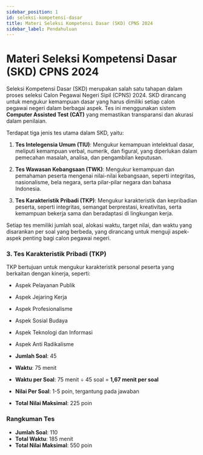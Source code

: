 ```yaml
---
sidebar_position: 1
id: seleksi-kompetensi-dasar
title: Materi Seleksi Kompetensi Dasar (SKD) CPNS 2024
sidebar_label: Pendahuluan
---
```


# Materi Seleksi Kompetensi Dasar (SKD) CPNS 2024

Seleksi Kompetensi Dasar (SKD) merupakan salah satu tahapan dalam proses seleksi Calon Pegawai Negeri Sipil (CPNS) 2024. SKD dirancang untuk mengukur kemampuan dasar yang harus dimiliki setiap calon pegawai negeri dalam berbagai aspek. Tes ini menggunakan sistem **Computer Assisted Test (CAT)** yang memastikan transparansi dan akurasi dalam penilaian.

Terdapat tiga jenis tes utama dalam SKD, yaitu:

1. **Tes Intelegensia Umum (TIU)**: Mengukur kemampuan intelektual dasar, meliputi kemampuan verbal, numerik, dan figural, yang diperlukan dalam pemecahan masalah, analisa, dan pengambilan keputusan.

2. **Tes Wawasan Kebangsaan (TWK)**: Mengukur kemampuan dan pemahaman peserta mengenai nilai-nilai kebangsaan, seperti integritas, nasionalisme, bela negara, serta pilar-pilar negara dan bahasa Indonesia.

3. **Tes Karakteristik Pribadi (TKP)**: Mengukur karakteristik dan kepribadian peserta, seperti integritas, semangat berprestasi, kreativitas, serta kemampuan bekerja sama dan beradaptasi di lingkungan kerja.

Setiap tes memiliki jumlah soal, alokasi waktu, target nilai, dan waktu yang disarankan per soal yang berbeda, yang dirancang untuk menguji aspek-aspek penting bagi calon pegawai negeri.


### 3. **Tes Karakteristik Pribadi (TKP)**
TKP bertujuan untuk mengukur karakteristik personal peserta yang berkaitan dengan kinerja, seperti:

   - Aspek Pelayanan Publik
   - Aspek Jejaring Kerja
   - Aspek Profesionalisme
   - Aspek Sosial Budaya
   - Aspek Teknologi dan Informasi
   - Aspek Anti Radikalisme

   - **Jumlah Soal**: 45
   - **Waktu**: 75 menit
   - **Waktu per Soal**: 75 menit ÷ 45 soal = **1,67 menit per soal**
   - **Nilai Per Soal**: 1-5 poin, tergantung pada jawaban
   - **Total Nilai Maksimal**: 225 poin

### Rangkuman Tes
- **Jumlah Soal**: 110
- **Total Waktu**: 185 menit
- **Total Nilai Maksimal**: 550 poin
